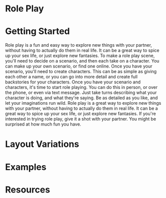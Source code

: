 # Role Play

# Getting Started

Role play is a fun and easy way to explore new things with your partner, without having to actually do them in real life. It can be a great way to spice up your sex life, or just explore new fantasies. To make a role play scene, you'll need to decide on a scenario, and then each take on a character. You can make up your own scenario, or find one online. Once you have your scenario, you'll need to create characters. This can be as simple as giving each other a name, or you can go into more detail and create full backstories for your characters. Once you have your scenario and characters, it's time to start role playing. You can do this in person, or over the phone, or even via text message. Just take turns describing what your character is doing, and what they're saying. Be as detailed as you like, and let your imaginations run wild. Role play is a great way to explore new things with your partner, without having to actually do them in real life. It can be a great way to spice up your sex life, or just explore new fantasies. If you're interested in trying role play, give it a shot with your partner. You might be surprised at how much fun you have.

# Layout Variations
# Examples
# Resources